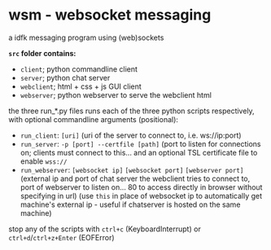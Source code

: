 # wsm - websocket messaging

a idfk messaging program using (web)sockets

**`src` folder contains:**
 - `client`; python commandline client
 - `server`; python chat server
 - `webclient`; html + css + js GUI client
 - `webserver`; python webserver to serve the webclient html

the three run_*.py files runs each of the three python scripts respectively, with optional commandline arguments (positional):
 - `run_client`: `[uri]` (uri of the server to connect to, i.e. ws://ip:port) 
 - `run_server`: `-p [port] --certfile [path]` (port to listen for connections on; clients must connect to this... and an optional TSL certificate file to enable `wss://`
 - `run_webserver`: `[websocket ip]` `[websocket port]` `[webserver port]` (external ip and port of chat server the webclient tries to connect to, port of webserver to listen on... 80 to access directly in browser without specifying in url) 
 (use `this` in place of websocket ip to automatically get machine's external ip - useful if chatserver is hosted on the same machine)

stop any of the scripts with `ctrl+c` (KeyboardInterrupt) or `ctrl+d`/`ctrl+z+Enter` (EOFError)

